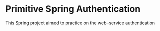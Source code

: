 # Primitive Spring Authentication

This Spring project aimed to practice on the web-service authentication